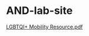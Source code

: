 # AND-lab-site
[LGBTQI+ Mobility Resource.pdf](https://github.com/AND-laboratory/AND-lab-site/files/9712305/LGBTQI%2B.Mobility.Resource.pdf)
